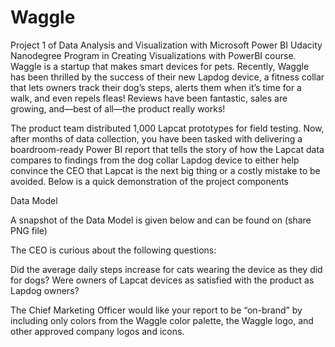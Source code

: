 # Waggle



Project 1 of Data Analysis and Visualization with Microsoft Power BI Udacity Nanodegree Program in Creating Visualizations with PowerBI course.
Waggle is a startup that makes smart devices for pets. Recently, Waggle has been thrilled by the success of their new Lapdog device, a fitness collar that lets owners track their dog’s steps, alerts them when it’s time for a walk, and even repels fleas! Reviews have been fantastic, sales are growing, and—best of all—the product really works!

The product team distributed 1,000 Lapcat prototypes for field testing. Now, after months of data collection, you have been tasked with delivering a boardroom-ready Power BI report that tells the story of how the Lapcat data compares to findings from the dog collar Lapdog device to either help convince the CEO that Lapcat is the next big thing or a costly mistake to be avoided.
Below is a quick demonstration of the project components

Data Model

A snapshot of the Data Model is given below and can be found on (share PNG file)

The CEO is curious about the following questions:

Did the average daily steps increase for cats wearing the device as they did for dogs?
Were owners of Lapcat devices as satisfied with the product as Lapdog owners?

The Chief Marketing Officer would like your report to be “on-brand” by including only colors from the Waggle color palette, the Waggle logo, and other approved company logos and icons.

